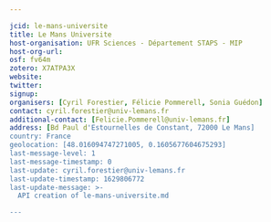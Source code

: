 ```yaml
---

jcid: le-mans-universite
title: Le Mans Universite
host-organisation: UFR Sciences - Département STAPS - MIP
host-org-url: 
osf: fv64m
zotero: X7ATPA3X
website: 
twitter: 
signup: 
organisers: [Cyril Forestier, Félicie Pommerell, Sonia Guédon]
contact: cyril.forestier@univ-lemans.fr
additional-contact: [Felicie.Pommerell@univ-lemans.fr]
address: [Bd Paul d'Estournelles de Constant, 72000 Le Mans]
country: France
geolocation: [48.016094747271005, 0.1605677604675293]
last-message-level: 1
last-message-timestamp: 0
last-update: cyril.forestier@univ-lemans.fr
last-update-timestamp: 1629806772
last-update-message: >-
  API creation of le-mans-universite.md

---
```



